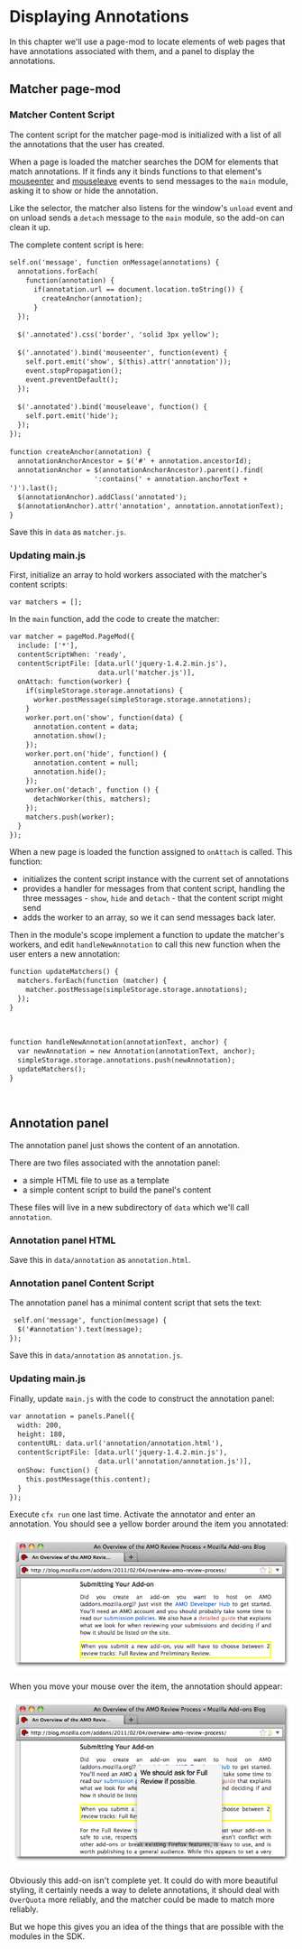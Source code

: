 <!-- This Source Code Form is subject to the terms of the Mozilla Public
   - License, v. 2.0. If a copy of the MPL was not distributed with this
   - file, You can obtain one at http://mozilla.org/MPL/2.0/. -->

# Displaying Annotations #

In this chapter we'll use a page-mod to locate elements of web pages that have
annotations associated with them, and a panel to display the annotations.

## Matcher page-mod ##

### Matcher Content Script ###

The content script for the matcher page-mod is initialized with a list
of all the annotations that the user has created.

When a page is loaded the matcher searches the DOM for elements that match
annotations. If it finds any it binds functions to that element's
[mouseenter](http://api.jquery.com/mouseenter/) and
[mouseleave](http://api.jquery.com/mouseleave/) events to send messages to the
`main` module, asking it to show or hide the annotation.

Like the selector, the matcher also listens for the window's `unload` event
and on unload sends a `detach` message to the `main` module, so the add-on
can clean it up.

The complete content script is here:

    self.on('message', function onMessage(annotations) {
      annotations.forEach(
        function(annotation) {
          if(annotation.url == document.location.toString()) {
            createAnchor(annotation);
          }
      });

      $('.annotated').css('border', 'solid 3px yellow');

      $('.annotated').bind('mouseenter', function(event) {
        self.port.emit('show', $(this).attr('annotation'));
        event.stopPropagation();
        event.preventDefault();
      });

      $('.annotated').bind('mouseleave', function() {
        self.port.emit('hide');
      });
    });

    function createAnchor(annotation) {
      annotationAnchorAncestor = $('#' + annotation.ancestorId);
      annotationAnchor = $(annotationAnchorAncestor).parent().find(
                         ':contains(' + annotation.anchorText + ')').last();
      $(annotationAnchor).addClass('annotated');
      $(annotationAnchor).attr('annotation', annotation.annotationText);
    }

Save this in `data` as `matcher.js`.

### Updating main.js ###

First, initialize an array to hold workers associated with the matcher's
content scripts:

    var matchers = [];

In the `main` function, add the code to create the matcher:

    var matcher = pageMod.PageMod({
      include: ['*'],
      contentScriptWhen: 'ready',
      contentScriptFile: [data.url('jquery-1.4.2.min.js'),
                          data.url('matcher.js')],
      onAttach: function(worker) {
        if(simpleStorage.storage.annotations) {
          worker.postMessage(simpleStorage.storage.annotations);
        }
        worker.port.on('show', function(data) {
          annotation.content = data;
          annotation.show();
        });
        worker.port.on('hide', function() {
          annotation.content = null;
          annotation.hide();
        });
        worker.on('detach', function () {
          detachWorker(this, matchers);
        });
        matchers.push(worker);
      }
    });

When a new page is loaded the function assigned to `onAttach` is called. This
function:

* initializes the content script instance with the current set of
annotations
* provides a handler for messages from that content script, handling the three
messages - `show`, `hide` and `detach` - that the content script might send
* adds the worker to an array, so we it can send messages back later.

Then in the module's scope implement a function to update the matcher's
workers, and edit `handleNewAnnotation` to call this new function when the
user enters a new annotation:

    function updateMatchers() {
      matchers.forEach(function (matcher) {
        matcher.postMessage(simpleStorage.storage.annotations);
      });
    }

<br>

    function handleNewAnnotation(annotationText, anchor) {
      var newAnnotation = new Annotation(annotationText, anchor);
      simpleStorage.storage.annotations.push(newAnnotation);
      updateMatchers();
    }
<br>

## Annotation panel ##

The annotation panel just shows the content of an annotation.

There are two files associated with the annotation panel:

* a simple HTML file to use as a template
* a simple content script to build the panel's content

These files will live in a new subdirectory of `data` which we'll call
`annotation`.

### Annotation panel HTML ###

<script type="syntaxhighlighter" class="brush: html"><![CDATA[
<!DOCTYPE html PUBLIC "-//W3C//DTD XHTML 1.0 Strict//EN"
	"http://www.w3.org/TR/xhtml1/DTD/xhtml1-strict.dtd">

<html xmlns="http://www.w3.org/1999/xhtml" xml:lang="en">
<head>
	<title>Annotation</title>
	<style type="text/css" media="all">

	body {
		font: 100% arial, helvetica, sans-serif;
		background-color: #F5F5F5;
	}

	div {
		text-align:left;
	}

	</style>

</head>

<body>

<div id = "annotation">
</div>

</body>
</html>
]]>
</script>

Save this in `data/annotation` as `annotation.html`.

### Annotation panel Content Script ###

The annotation panel has a minimal content script that sets the text:

     self.on('message', function(message) {
      $('#annotation').text(message);
    });

Save this in `data/annotation` as `annotation.js`.

### Updating main.js ###

Finally, update `main.js` with the code to construct the annotation panel:

    var annotation = panels.Panel({
      width: 200,
      height: 180,
      contentURL: data.url('annotation/annotation.html'),
      contentScriptFile: [data.url('jquery-1.4.2.min.js'),
                          data.url('annotation/annotation.js')],
      onShow: function() {
        this.postMessage(this.content);
      }
    });

Execute `cfx run` one last time. Activate the annotator and enter an
annotation. You should see a yellow border around the item you annotated:

<img class="image-center"
src="static-files/media/annotator/matcher.png" alt="Annotator Matcher">
<br>

When you move your mouse over the item, the annotation should appear:

<img class="image-center"
src="static-files/media/annotator/annotation-panel.png" alt="Annotation Panel">
<br>

Obviously this add-on isn't complete yet. It could do with more beautiful
styling, it certainly needs a way to delete annotations, it should deal with
`OverQuota` more reliably, and the matcher could be made to match more
reliably.

But we hope this gives you an idea of the things that are possible with the
modules in the SDK.
